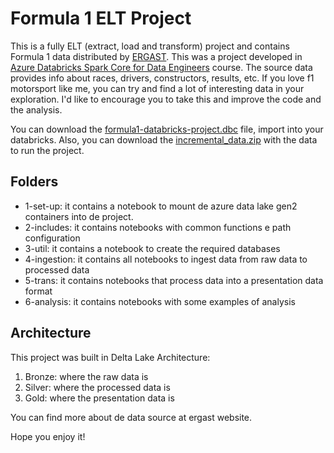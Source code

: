 # Formula 1 ELT Project

[ERGAST]: <http://ergast.com/mrd/>
[Azure Databricks Spark Core for Data Engineers]: <https://www.udemy.com/course/azure-databricks-spark-core-for-data-engineers/>

This is a fully ELT (extract, load and transform) project and contains Formula 1 data distributed by [ERGAST]. This was a project developed in [Azure Databricks Spark Core for Data Engineers] course.
The source data provides info about races, drivers, constructors, results, etc. 
If you love f1 motorsport like me, you can try and find a lot of interesting data in your exploration. I'd like to encourage you to take this and improve the code and the analysis.

You can download the [formula1-databricks-project.dbc](databricks-file/formula1-databricks-project.dbc) file, import into your databricks.
Also, you can download the [incremental_data.zip](source/incremental_data.zip) with the data to run the project.

## Folders
- 1-set-up: it contains a notebook to mount de azure data lake gen2 containers into de project.
- 2-includes: it contains notebooks with common functions e path configuration
- 3-util: it contains a notebook to create the required databases
- 4-ingestion: it contains all notebooks to ingest data from raw data to processed data
- 5-trans: it contains notebooks that process data into a presentation data format
- 6-analysis: it contains notebooks with some examples of analysis

## Architecture

This project was built in Delta Lake Architecture:
1. Bronze: where the raw data is
2. Silver: where the processed data is
3. Gold: where the presentation data is

You can find more about de data source at ergast website.

Hope you enjoy it!
